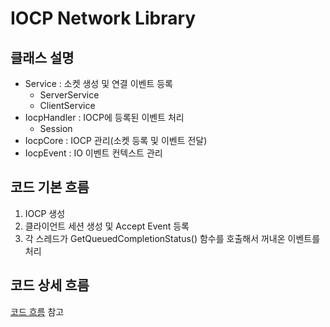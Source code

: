 # IOCP Network Library 

## 클래스 설명
- Service : 소켓 생성 및 연결 이벤트 등록 
    - ServerService
    - ClientService
- IocpHandler : IOCP에 등록된 이벤트 처리
    - Session
- IocpCore : IOCP 관리(소켓 등록 및 이벤트 전달)
- IocpEvent : IO 이벤트 컨텍스트 관리 

## 코드 기본 흐름
1. IOCP 생성
2. 클라이언트 세션 생성 및 Accept Event 등록 
3. 각 스레드가 GetQueuedCompletionStatus() 함수를 호출해서 꺼내온 이벤트를 처리

## 코드 상세 흐름
[코드 흐름](%EC%BD%94%EB%93%9C%ED%9D%90%EB%A6%84.xlsx) 참고
